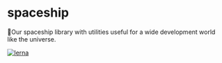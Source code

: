 # spaceship

🚀Our spaceship library with utilities useful for a wide development world like the universe.

[![lerna](https://img.shields.io/badge/maintained%20with-lerna-cc00ff.svg)](https://lerna.js.org/)
